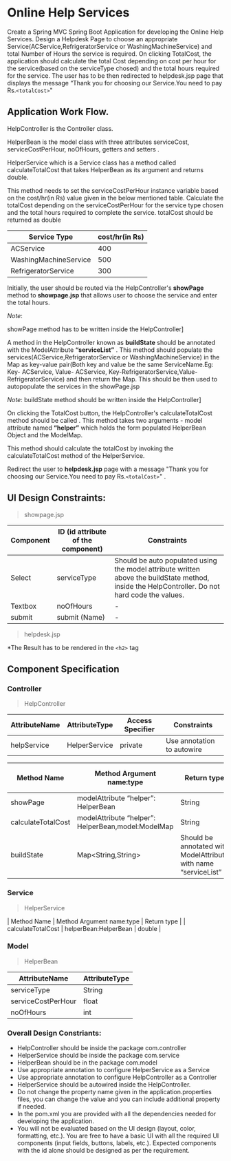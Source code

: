 # Online Help Services

Create a Spring MVC Spring Boot Application for developing the Online Help Services. Design a Helpdesk Page to choose an appropriate Service(ACService,RefrigeratorService or WashingMachineService) and total Number of Hours the service is required. On clicking TotalCost, the application should calculate the total Cost depending on cost per hour for the service(based on the serviceType chosed) and the total hours required for the service. The user has to be then redirected to helpdesk.jsp page that displays the message “Thank you for choosing our Service.You need to pay Rs.`<totalCost>`"

## Application Work Flow.

HelpController is the Controller class.

HelperBean is the model class with three attributes serviceCost, serviceCostPerHour, noOfHours,  getters and setters .

HelperService which is a Service class has a method called calculateTotalCost that takes HelperBean as its argument and returns double.

This method needs to set the serviceCostPerHour instance variable based on the cost/hr(in Rs) value given in the below mentioned table. 
Calculate the totalCost depending on the serviceCostPerHour for the service type chosen and the total hours required to complete the service.
totalCost should be returned as double

| Service Type | cost/hr(in Rs) |
| ------------ | -------------- | 
| ACService | 400 |  
| WashingMachineService | 500 |
| RefrigeratorService | 300 |

Initially, the user should be routed via the HelpController's **showPage** method to **showpage.jsp** that allows user to choose the service and enter the total hours.

*Note*: 

showPage method has to be written inside the HelpController]

A method in the HelpController known as **buildState** should be annotated with the ModelAttribute **“serviceList”** . This method should populate the services(ACService,RefrigeratorService or WashingMachineService) in the Map as key-value pair(Both key and value be the same ServiceName.Eg: Key- ACService, Value- ACService, Key-RefrigeratorService,Value-RefrigeratorService) and then return the Map. This should be then used to autopopulate the services in the showPage.jsp       

*Note*:
buildState method should be written inside the HelpController]

On clicking the TotalCost button, the HelpController's calculateTotalCost  method should be called . This method takes two arguments -  model attribute named **“helper”** which holds the form populated HelperBean Object and the  ModelMap.

This method should calculate the totalCost by invoking  the calculateTotalCost method of the HelperService.


Redirect the user to **helpdesk.jsp** page with a message "Thank you for choosing our Service.You need to pay Rs.`<totalCost>`" .

## UI Design Constraints:

> showpage.jsp

| Component | ID (id attribute of the component) | Constraints | 
| --------- | ---------------------------------- | ----------- | 
| Select | serviceType | Should be auto populated using the model attribute written above the buildState method, inside the HelpController. Do not hard code the values. |
| Textbox | noOfHours | - |
| submit | submit (Name) | - |

> helpdesk.jsp

*The Result has to be rendered in the `<h2>` tag

## Component Specification 

### Controller

> HelpController                  

| AttributeName | AttributeType | Access Specifier | Constraints | 
| ------------- | ------------- | ---------------- | ----------- |
| helpService | HelperService | private | Use annotation to autowire |

| Method Name | Method Argument name:type | Return type | RequestMapping URL & Request Method |
| ----------- | ------------------------- | ----------- | ----------------------------------- |
| showPage | modelAttribute “helper”: HelperBean | String | /showPage & GET | 
| calculateTotalCost | modelAttribute “helper”: HelperBean,model:ModelMap | String | /helpDesk & POST |
| buildState | Map<String,String> | Should be annotated with ModelAttribute with name “serviceList” |  | 

### Service

> HelperService 

| Method Name | Method Argument name:type | Return type | 
| calculateTotalCost | helperBean:HelperBean | double | 

### Model

> HelperBean

| AttributeName | AttributeType | 
| ------------- | ------------- |
| serviceType | String | 
| serviceCostPerHour | float | 
| noOfHours | int | 

### Overall Design Constriants:

- HelpController should be inside the package com.controller 
- HelperService should be inside the package com.service 
- HelperBean should be in the package com.model
- Use appropriate annotation to configure  HelperService as a Service
- Use appropriate annotation to configure HelpController as  a Controller     
- HelperService should be autowired inside the HelpController. 
- Do not change the property name given in the application.properties files, you can change the value and you can include additional property if needed.
- In the pom.xml you are provided with all the dependencies needed for developing the application. 
- You will not be evaluated based on the UI design (layout, color, formatting, etc.). You are free to have a basic UI with all the required UI components (input fields, buttons, labels, etc.). Expected components with the id alone should be designed as per the requirement.
 